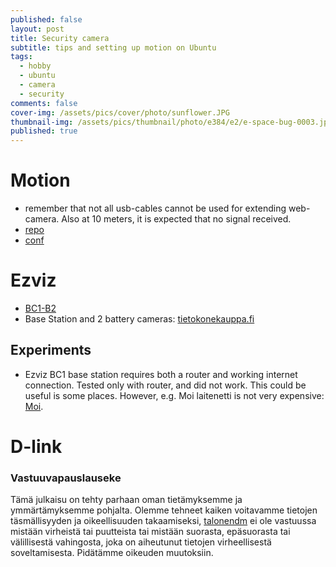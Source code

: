 ```yaml
---
published: false
layout: post
title: Security camera
subtitle: tips and setting up motion on Ubuntu
tags:
  - hobby
  - ubuntu
  - camera
  - security
comments: false
cover-img: /assets/pics/cover/photo/sunflower.JPG
thumbnail-img: /assets/pics/thumbnail/photo/e384/e2/e-space-bug-0003.jpg
published: true
---
```



# Motion

- remember that not all usb-cables cannot be used for extending web-camera. Also at 10 meters, it is expected that no signal received.
- [repo](https://github.com/talonendm/Ubuntu-Motion)
- [conf](https://github.com/talonendm/Ubuntu-Motion/blob/master/conf/motion_bak151107.conf)

# Ezviz

- [BC1-B2](https://www.ezvizlife.com/product/bc1-b2/31038)
- Base Station and 2 battery cameras: [tietokonekauppa.fi](https://tietokonekauppa.fi/products/3063634/Verkko/Valvontajarjestelmat/Valvontakamerat/CS_BC1_B2/Ezviz_BC1_Duo_Pack_1_Base_Station_2_Battery_Cams)

## Experiments

- Ezviz BC1 base station requires both a router and working internet connection. Tested only with router, and did not work. This could be useful is some places. However, e.g. Moi laitenetti is not very expensive: [Moi](https://www.moi.fi/laitenetti/). 

# D-link




### Vastuuvapauslauseke

Tämä julkaisu on tehty parhaan oman tietämyksemme ja ymmärtämyksemme pohjalta. Olemme tehneet kaiken voitavamme tietojen täsmällisyyden ja oikeellisuuden takaamiseksi, [talonendm](https://talonendm.github.io/) ei ole vastuussa mistään virheistä tai puutteista tai mistään suorasta, epäsuorasta tai välillisestä
vahingosta, joka on aiheutunut tietojen virheellisestä soveltamisesta. Pidätämme oikeuden muutoksiin.